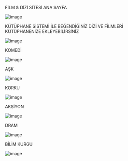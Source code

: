 FİLM & DİZİ SİTESİ ANA SAYFA

![image](https://github.com/user-attachments/assets/6473a313-9b92-4f8c-9b36-3d4a7d0d30b0)

KÜTÜPHANE SİSTEMİ İLE BEĞENDİĞİNİZ DİZİ VE FİLMLERİ KÜTÜPHANENİZE EKLEYEBİLİRSİNİZ

![image](https://github.com/user-attachments/assets/ffe89e46-b73d-449a-86d6-a1652d653ecd)

KOMEDİ

![image](https://github.com/user-attachments/assets/d8571029-d163-49dc-8851-f1c9b9fad1cf)

AŞK

![image](https://github.com/user-attachments/assets/7782ecc2-d214-4883-a665-19ad71a7f46e)

KORKU

![image](https://github.com/user-attachments/assets/a3efb606-02dd-43af-b107-2259b78d1563)

AKSİYON

![image](https://github.com/user-attachments/assets/b1436f37-5a75-4316-bdfd-e38842c30035)

DRAM

![image](https://github.com/user-attachments/assets/afbb87ba-abb7-4a19-aec5-ac00b866e0de)

BİLİM KURGU

![image](https://github.com/user-attachments/assets/321c75ff-fb22-4043-8deb-eacfcb4e7656)

